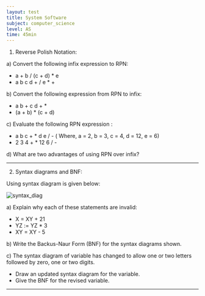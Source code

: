 ```yaml
---
layout: test
title: System Software
subject: computer_science
level: AS
time: 45min
---
```


1) Reverse Polish Notation:

a) Convert the following infix expression to RPN:
- a + b / (c + d) * e
- a b c d + / e * +

b) Convert the following expression from RPN to infix:
- a b + c d + *
- (a + b) * (c + d)

c) Evaluate the following RPN expression :
- a b c + * d e / - ( Where, a = 2, b = 3, c = 4, d = 12, e = 6)
- 2 3 4 + * 12 6 / -

d) What are two advantages of using RPN over infix?

---

2) Syntax diagrams and BNF:

Using syntax diagram is given below:

![syntax_diag](../img/syntax_diag.png)

a) Explain why each of these statements are invalid:

- X = XY + 21
- YZ := YZ * 3
- XY = XY - 5

b) Write the Backus-Naur Form (BNF) for the syntax diagrams shown.

c) The syntax diagram of variable has changed to allow one or two letters followed by zero, one or two digits.

- Draw an updated syntax diagram for the variable.
- Give the BNF for the revised variable.

---